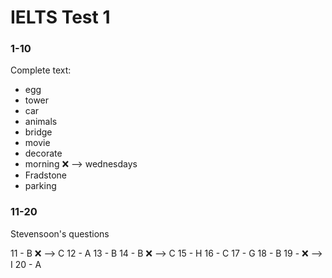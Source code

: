 # IELTS Test 1


### 1-10

Complete text:

* egg
* tower
* car
* animals
* bridge
* movie
* decorate
* morning ❌ --> wednesdays
* Fradstone
* parking

### 11-20

Stevensoon's questions

11 - B ❌ --> C
12 - A
13 - B
14 - B ❌ --> C
15 - H
16 - C
17 - G
18 - B
19 - ❌ --> I
20 - A